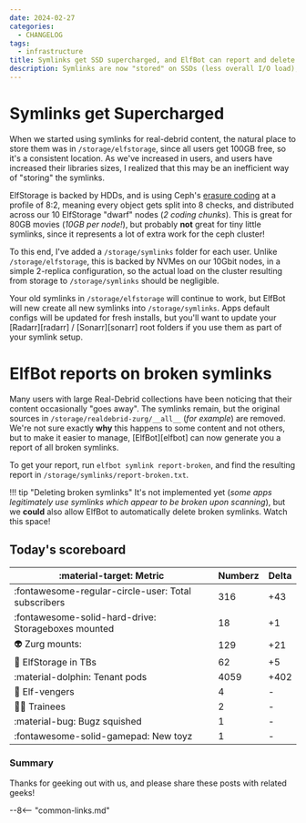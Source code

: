 ```yaml
---
date: 2024-02-27
categories:
  - CHANGELOG
tags:
  - infrastructure
title: Symlinks get SSD supercharged, and ElfBot can report and delete broken symlinks
description: Symlinks are now "stored" on SSDs (less overall I/O load), and ElfBot can now report on your broken symlinks
---
```

# Symlinks get Supercharged

When we started using symlinks for real-debrid content, the natural place to store them was in `/storage/elfstorage`, since all users get 100GB free, so it's a consistent location. As we've increased in users, and users have increased their libraries sizes, I realized that this may be an inefficient way of "storing" the symlinks.

ElfStorage is backed by HDDs, and is using Ceph's [erasure coding](https://docs.ceph.com/en/latest/rados/operations/erasure-code/) at a profile of 8:2, meaning every object gets split into 8 checks, and distributed across our 10 ElfStorage "dwarf" nodes (*2 coding chunks*). This is great for 80GB movies (*10GB per node!*), but probably **not** great for tiny little symlinks, since it represents a lot of extra work for the ceph cluster!

To this end, I've added a `/storage/symlinks` folder for each user. Unlike `/storage/elfstorage`, this is backed by NVMes on our 10Gbit nodes, in a simple 2-replica configuration, so the actual load on the cluster resulting from storage to `/storage/symlinks` should be negligible.

Your old symlinks in `/storage/elfstorage` will continue to work, but ElfBot will new create all new symlinks into `/storage/symlinks`. Apps default configs will be updated for fresh installs, but you'll want to update your [Radarr][radarr] / [Sonarr][sonarr] root folders if you use them as part of your symlink setup.

# ElfBot reports on broken symlinks

Many users with large Real-Debrid collections have been noticing that their content occasionally "goes away". The symlinks remain, but the original sources in `/storage/realdebrid-zurg/__all__` (*for example*) are removed. We're not sure exactly **why** this happens to some content and not others, but to make it easier to manage, [ElfBot][elfbot] can now generate you a report of all broken symlinks.

To get your report, run `elfbot symlink report-broken`, and find the resulting report in `/storage/symlinks/report-broken.txt`.

!!! tip "Deleting broken symlinks"
    It's not implemented yet (*some apps legitimately use symlinks which appear to be broken upon scanning*), but we **could** also allow ElfBot to automatically delete broken symlinks. Watch this space!

## Today's scoreboard

:material-target: Metric | Numberz | Delta
---------|----------|----------
:fontawesome-regular-circle-user: Total subscribers | 316 | +43
:fontawesome-solid-hard-drive: Storageboxes mounted | 18 | +1
:alien: Zurg mounts: | 129 | +21
:floppy_disk: ElfStorage in TBs | 62 | +5
:material-dolphin: Tenant pods | 4059 | +402
:superhero: Elf-vengers | 4 | -
:student: Trainees | 2 | -
:material-bug: Bugz squished | 1 | -
:fontawesome-solid-gamepad: New toyz | 1 | -

### Summary

Thanks for geeking out with us, and please share these posts with related geeks!

--8<-- "common-links.md"